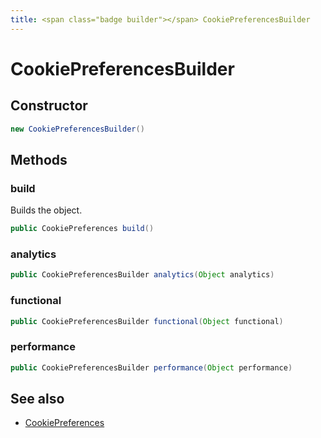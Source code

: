 ```yaml
---
title: <span class="badge builder"></span> CookiePreferencesBuilder
---
```

# <span class="badge builder"></span> CookiePreferencesBuilder

## Constructor

```java
new CookiePreferencesBuilder()
```
## Methods

### <span class="badge object-method"></span> build

Builds the object.

```java
public CookiePreferences build()
```

### <span class="badge object-method"></span> analytics

```java
public CookiePreferencesBuilder analytics(Object analytics)
```

### <span class="badge object-method"></span> functional

```java
public CookiePreferencesBuilder functional(Object functional)
```

### <span class="badge object-method"></span> performance

```java
public CookiePreferencesBuilder performance(Object performance)
```

## See also

 * <span class="badge object-type-class"></span> [CookiePreferences](./object-CookiePreferences.md)
